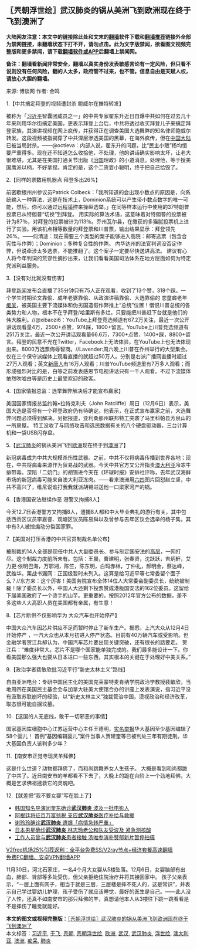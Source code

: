  <h2>〖兲朝浮世绘〗武汉肺炎的锅从美洲飞到欧洲现在终于飞到澳洲了</h2> <p class="notice"><b>大陆网友注意：本文中的链接除此处和文末的<a href="https://github.com/bannedbook/fanqiang" >翻墙</a>软件下载和<a href="https://github.com/killgcd/justmysocks/blob/master/README.md">翻墙推荐</a>链接外全部为禁网链接，未翻墙状态下打不开，请勿点击。此为文字版禁闻，欲看图文视频完整版和更多禁闻，请下载<a href="https://github.com/bannedbook/fanqiang">翻墙软件或APP</a>后翻墙上禁闻网。</p><p>备注：翻墙看新闻非常安全，翻墙以真实身份发表敏感言论有一定风险，但只看不说则没有任何风险，翻的人太多，政府管不过来，也不管。信息自由是天赋人权，请放心大胆的翻墙。</b></p>  <div class="entry"> <p>来源:&nbsp;博谈网                            作者:&nbsp;金鸣                           </p> <p>1.【中共搞定拜登的视频遭封杀 鲍威尔在推特转发】</p> <p></p> <p>被称为「<a href="https://www.bannedbook.org/bnews/tag/%e4%b9%a0%e8%bf%91%e5%b9%b3/" class="st_tag internal_tag" rel="tag" title="标签 习近平 下的日志">习近平</a>智囊团成员之一」的中共专家翟东升近日自爆中共如何在过去几十年来利用华尔街搞定美国，更表示拜登上台后，中共将透过收买拜登儿子来搞定拜登家族，其演讲视频在网上疯传，并获得正在调查美国大选舞弊的知名律师鲍威尔转发。这段视频被指揭穿了中共深层渗透美国的黑幕，在海外疯传，但在<span class='wp_keywordlink_affiliate'><a href="https://www.bannedbook.org/" title="中国" target="_blank">中国</a></span><span class='wp_keywordlink_affiliate'><a href="https://www.bannedbook.org/" title="大陆" target="_blank">大陆</a></span>已被当局封杀。——@octleva：内部人说，翟东升的问题，比“民主小贩”杨均恒要严重得多。现在还不知道怎么收拾他，不处理，他的讲话确实影响太坏，让老大很难堪，尤其是在美国打通关节出版《<span class='wp_keywordlink'><a href="https://www.bannedbook.org/forum24/topic8925.html" title="《治国大道》" target="_blank">治国</a></span>理政》的小道消息。处理他，等于授美国鹰派以柄，不好拿捏。肯定的是，这个二货耍小聪明，终于把自己给毁了。</p> <p>2.【同样的票数用机器点 拜登多出26%】</p> <p></p> <p>前密歇根州州参议员Patrick Colbeck：「我所知道的会出现小数点的原因是，向系统输入一种算法，这是在技术上，Dominion系统可以产生带小数点数字的唯一可能，然后，你可以通过远程遥控来操纵选举。」在同等样本运行中使用的37特朗普投票已从特朗普“切换”到拜登。 用实际的算法术语，这意味着对特朗普的投票被计为87％，对拜登的投票被计为113％。乔州瓦尔县，在缴获的多猫腻投票机上进行了实验。用该机点相等数量的拜登票和川普票，输出结果显示：拜登领先26%。——何清涟：现在需要三个类型的案子能够进入高院：邮寄选票（包含合宪性与作弊）；Dominion；多种复合性的作弊。 内华达州的法官判词没否定作弊，但说牵涉太多选票，不能推翻了。这个案子一定要尽快送进高法。 建议有心人将今年判词的荒谬性摘抄出来，让我们看看美国司法体系在地方层面如何为特定党派利益服务。</p> <p>3.【没有对比就没有伤害】</p> <p></p>  <p>拜登<span class='wp_keywordlink_affiliate'><a href="https://www.bannedbook.org/" title="新闻">新闻</a></span>发布会直播了35分钟只有75人正在观看，收到了13个赞，318个踩。一个学生时期论文靠偷、成年老婆靠偷、从政演讲稿靠偷、大选靠偷的 恋童癖老年<a href="https://www.bannedbook.org/bnews/tag/%E7%97%B4%E5%91%86/" class="st_tag internal_tag" rel="tag" title="标签 痴呆 下的日志">痴呆</a>，被美国主要下流媒体和伪劣国造假作弊推上“总统”位置！憎恨川普总统的各类势力和人物，根本不在乎拜登/哈里斯有多烂，只要能把川普赶下台就是他们的伟大胜利。//@xibaozi6：YouTube上拜登竞选频道有67.2万关注，最近一次公开讲话观看量4万，2500+点赞，974踩，1800+留言。YouTube上川普竞选频道有251万关注，最近一次公开讲话观看量66.6万，7300+点赞，1400+踩，8800+留言。拜登的民意不光在Twitter，Facebook上无法体验，在YouTube上也无法体现出来。8000万选票侮辱智商。//Lavender:周六晚上川普在乔州举行的大型集会。仅在三个保守派媒体上观看直播的就超过50万人。分别是右派广播网直播时超过27万人观看；英文<span class='wp_keywordlink_affiliate'><a href="https://www.ntdtv.com/" title="新唐人">新唐人</a></span>有16万人观看；川普YouTube频道里有7万多人观看；而形成强烈对比的是，白等之前发表感恩节电视讲话只有一千人观看。不过下流媒体依然吹嘘白等是历史上最受欢迎的政客。</p> <p>4.【国家情报总监：选举舞弊解决后才能宣布赢家】</p> <p></p> <p>美国国家情报总监约翰•拉特克利夫（John Ratcliffe）周日（12月6日）表示，美国大选是否将有一个拜登政府仍有待确定。他表示，在正式宣布赢家之前，大选舞弊问题必须得到解决。另据报道，亚利桑那州联邦特工突袭了马里科帕县芳泉山的一所房屋。 特工没收了与网络攻击和选民数据有关的八个硬盘驱动器，三台计算机和一袋USB闪存盘。</p> <p>5.【<a href="https://www.bannedbook.org/bnews/tag/%e6%ad%a6%e6%b1%89/" class="st_tag internal_tag" rel="tag" title="标签 武汉 下的日志">武汉</a><a href="https://www.bannedbook.org/bnews/tag/%e8%82%ba%e7%82%8e/" class="st_tag internal_tag" rel="tag" title="标签 肺炎 下的日志">肺炎</a>的锅从美洲飞到<a href="https://www.bannedbook.org/bnews/tag/%e6%ac%a7%e6%b4%b2/" class="st_tag internal_tag" rel="tag" title="标签 欧洲 下的日志">欧洲</a>现在终于到<a href="https://www.bannedbook.org/bnews/tag/%e6%be%b3%e6%b4%b2/" class="st_tag internal_tag" rel="tag" title="标签 澳洲 下的日志">澳洲</a>了】</p> <p></p> <p>新冠病毒成为中共大规模杀伤性武器。之前，中共不仅将病毒传播到世界各地；现在，中共将病毒来源作为贸易战的武器。今天中共官方又公开指责<a href="https://www.bannedbook.org/bnews/tag/%e6%be%b3%e5%a4%a7%e5%88%a9%e4%ba%9a/" class="st_tag internal_tag" rel="tag" title="标签 澳大利亚 下的日志">澳大利亚</a>冷冻牛排带毒。深陷「二奶门」的胡锡进今天在《环球时报》安排社评称，去年武汉海鲜市场的新冠病毒可能来自澳大利亚冻肉。——看来澳洲用<span class='wp_keywordlink'><a href="https://www.bannedbook.org/forum2/topic2509.html" title="《中国六四真相》" target="_blank">六四</a></span>图片回怼赵立坚，中共不高兴了，维尼说谁打我我就派胡锡进送他一口梁家河产的锅。</p> <p>6.【香港国安法继续作恶 港警又拘捕8人】</p> <p></p>  <p>今天12.7日香港警方又拘捕8人，遭捕8人都和中大毕业典礼的游行有关，其中包括西贡区议员李嘉睿、观塘区议员陈易舜以及曾参与去年区议会选举的杨子隽。其中有3人被控煽动分裂国家罪。</p> <p>7.【美国对打压香港的中共官员制裁名单公布】</p> <p></p> <p>被制裁的14人全部是现任中共人大副委员长、参与制定国安法的<span class='wp_keywordlink_affiliate'><a href="https://www.bannedbook.org/bnews/ccpdope/" title="中共高层内幕" target="_blank">高层</a></span>，一网打尽。这个制裁力度前所未有。包括：王晨，曹建明，张春贤，沈跃跃，吉炳轩，艾力更·依明巴海，万鄂湘，陈竺，陈东明，白玛赤林，丁仲礼，郝明金，蔡达峰，武维华。栗战书漏网：正国级暂时未列入。这算是给习近平等七常委留个面子么？//东方来：这个厉害！美国务院宣布全体14位人大常委会副委员长，统统被制裁！除了委员长以外，中国人大还剩下投票赞成港版国安法的162位委员。这留给下届美国政府了一个烫手的山芋。更重要的，按照2012年官方公布的数据，差不多这些人大高职人员在美国都有亲属，有生意！</p> <p>8.【芯片断供不仅影响华为 大众汽车也开始停产】</p> <p></p> <p>中国大众汽车因芯片供应不足而暂时停止了新车生产。据悉，上汽大众从12月4日开始停产 ，一汽大众也从本月初进入停产状态。目前有40万辆汽车或受影响。但金融学者贺江兵却认为，中国汽车芯片要出现关键突破，还有很长的路要走。 贺江兵：“难度非常大。芯片不是哪个国家能单独完成的。我们最多能设计一下。你看美国那么强大也要从日本进口一些东西，其实根本的关键在于处理好中美关系。”</p> <p>9.【政治学者裴敏欣批习近平行“新史太林主义”路线】</p> <p></p>  <p>自由亚洲电台：专研中国民主化的美国克莱蒙特麦肯纳学院政治学教授裴敏欣，当地周四在美国民主基金会与加拿大驻美大使馆合办的讲座上发表演说，指习近平没有汲取苏联崩坏的经验，以“新史太林主义”独裁管治中国，漠视政治和经济改革，取态很可能自掘坟墓。</p> <p>10.【这国的人无底线，敢干一切邪恶的事情】</p> <p></p> <p>国家基因库细胞中心江苏运营中心主任王德明，<span class='wp_keywordlink'><a href="https://www.bannedbook.org/forum30/" title="我要举报贪官 网络举报贪污" target="_blank">实名举报</a></span>华大基因至少基因编辑了58个婴儿！ 首例“基因编辑婴儿”案件当事人贺建奎等已被判处三年有期徒刑。华大基因负责人该判多少年？</p> <p>11.【南安市正觉寺现灵羊拜佛】</p> <p></p> <p>这是什么世道？动物都拜佛了，而和尚跳舞养女人生孩子。 大概是看到和尚都跪了中共了。近日南安市的羊都看不下去了，大晚上的跪在台阶上一个劲地拜佛，大概是乞求佛祖拯救它的灵魂吧。</p> <p>12.【就差把“我不要女婴”写在脸上了】</p> <p></p>  <ul class='op-related-articles' title='相关阅读'> <li><a href='https://www.bannedbook.org/bnews/yule/20201207/1443492.html' target='_blank'>韩国知名导演闵奎东确诊<b>武汉肺炎</b> 波及一批电影人</a></li> <li><a href='https://www.bannedbook.org/bnews/cnnews/20201207/1443342.html' target='_blank'>阿根廷将征百万富翁税 支应<b>武汉肺炎</b>医疗补给与救援</a></li> <li><a href='https://www.bannedbook.org/bnews/yule/20201204/1441961.html' target='_blank'>谢玲玲确诊<b>武汉肺炎</b> 遭爆「病情急转严重」</a></li> <li><a href='https://www.bannedbook.org/bnews/yule/20201204/1441791.html' target='_blank'>日本男星确诊<b>武汉肺炎</b> 林志玲老公和队友受波及 紧急测核酸</a></li> <li><a href='https://www.bannedbook.org/bnews/yule/20201201/1439965.html' target='_blank'>工作人员曾与<b>武汉肺炎</b>患者接触 汤唯参演朴赞郁新片暂停拍摄</a></li> </ul> <p class="texttj"> <a href="https://www.bannedbook.org/forum23/topic22702.html" target="_blank">V2free机场25%引荐返利：全平台免费SS/V2ray节点+经济套餐高速翻墙</a><br/> <a href="https://github.com/bannedbook/fanqiang/wiki/%E7%A6%81%E9%97%BB%E7%BD%91%E5%AE%89%E5%8D%93%E7%BF%BB%E5%A2%99%E6%96%B0%E9%97%BBAPP" target="_blank">免费PC翻墙、安卓VPN翻墙APP</a></p><p>11月30日，河北石家庄，一名4个月大女婴从5楼坠落。12月6日，女婴脑部有出血，肺部、肾部等多处受伤，但父亲拒绝住院治疗并将其接回家中。 孩子父亲表示，“一层上面有网子，相当于就是三层，三层楼是摔不死人的，这是常识”，并表示自己学过婴幼儿护理，孩子受伤了就应该睡觉，最好的医生是自己。——此人没了人性，还真不如南安市的那只拜佛的羊，真想请他本人从3楼往下跳一跳看看是不是摔伤了睡觉就能好。</p><a name='sharetosocial'></a>       <div><b>本文的图文或视频完整版</b>：<a href='https://www.bannedbook.org/bnews/ssgc/20201208/1443776.html'>〖兲朝浮世绘〗武汉肺炎的锅从美洲飞到欧洲现在终于飞到澳洲了</a></div>  </div><!--END ENTRY--> <div class="postfooter"> <div>本文标签：<a href="https://www.bannedbook.org/bnews/tag/%e4%b9%a0%e8%bf%91%e5%b9%b3/" rel="tag">习近平</a>, <a href="https://www.bannedbook.org/bnews/tag/%e4%ba%8e%e9%a3%9e/" rel="tag">于飞</a>, <a href="https://www.bannedbook.org/bnews/tag/%e5%85%b2%e6%9c%9d/" rel="tag">兲朝</a>, <a href="https://www.bannedbook.org/bnews/tag/%e5%85%b2%e6%9c%9d%e6%b5%ae%e4%b8%96%e7%bb%98/" rel="tag">兲朝浮世绘</a>, <a href="https://www.bannedbook.org/bnews/tag/%e6%ac%a7%e6%b4%b2/" rel="tag">欧洲</a>, <a href="https://www.bannedbook.org/bnews/tag/%e6%ad%a6%e6%b1%89/" rel="tag">武汉</a>, <a href="https://www.bannedbook.org/bnews/tag/%e6%ad%a6%e6%b1%89%e8%82%ba%e7%82%8e/" rel="tag">武汉肺炎</a>, <a href="https://www.bannedbook.org/bnews/tag/%E6%B5%AE%E4%B8%96%E7%BB%98/" rel="tag">浮世绘</a>, <a href="https://www.bannedbook.org/bnews/tag/%e6%be%b3%e5%a4%a7%e5%88%a9%e4%ba%9a/" rel="tag">澳大利亚</a>, <a href="https://www.bannedbook.org/bnews/tag/%e6%be%b3%e6%b4%b2/" rel="tag">澳洲</a>, <a href="https://www.bannedbook.org/bnews/tag/%E7%97%B4%E5%91%86/" rel="tag">痴呆</a>, <a href="https://www.bannedbook.org/bnews/tag/%e8%82%ba%e7%82%8e/" rel="tag">肺炎</a></div>  </div><!--END POSTFOOTER--> 